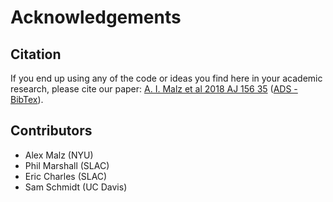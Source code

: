 # Acknowledgements

## Citation

If you end up using any of the code or ideas you find here in your academic research, please cite our paper: [A. I. Malz et al 2018 AJ 156 35](https://ui.adsabs.harvard.edu/abs/2018AJ....156...35M/abstract) ([ADS - BibTex](https://ui.adsabs.harvard.edu/abs/2018AJ....156...35M/exportcitation)).

## Contributors

- Alex Malz (NYU)
- Phil Marshall (SLAC)
- Eric Charles (SLAC)
- Sam Schmidt (UC Davis)
